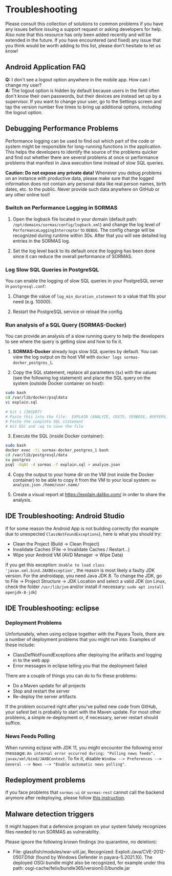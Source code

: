 # Troubleshooting

Please consult this collection of solutions to common problems if you have any issues before issuing a support request or asking developers for help. Also note that this resource has only been added recently and will be extended in the future. If you have encountered (and fixed) any issue that you think would be worth adding to this list, please don't hesitate to let us know!

## Android Application FAQ

**Q:** I don't see a logout option anywhere in the mobile app. How can I change my user?  
**A:** The logout option is hidden by default because users in the field often don't know their own passwords, but their devices are instead set up by a supervisor. If you want to change your user, go to the Settings screen and tap the version number five times to bring up additional options, including the logout option.

## Debugging Performance Problems

Performance logging can be used to find out which part of the code or system might be responsible for long-running functions in the application. This helps the developers to identify the source of the problems quicker and find out whether there are several problems at once or performance problems that manifest in Java execution time instead of slow SQL queries.

**Caution: Do not expose any private data!** Whenever you debug problems on an instance with productive data, please make sure that the logged information does not contain any personal data like real person names, birth dates, etc. to the public. Never provide such data anywhere on GitHub or any other online tool!

### Switch on Performance Logging in SORMAS

1. Open the logback file located in your domain (default path: `/opt/domains/sormas/config/logback.xml`) and change the log level of `PerformanceLoggingInterceptor` to `DEBUG`. The config change will be recognized during runtime within 30s. After that you will see detailed log entries in the SORMAS log.

2. Set the log level back to its default once the logging has been done since it can reduce the overall performance of SORMAS.

### Log Slow SQL Queries in PostgreSQL

You can enable the logging of slow SQL queries in your PostgreSQL server in `postgresql.conf`:

1. Change the value of `log_min_duration_statement` to a value that fits your need (e.g. 10000).

2. Restart the PostgreSQL service or reload the config.

### Run analysis of a SQL Query (SORMAS-Docker)

You can provide an analysis of a slow running query to help the developers to see where the query is getting slow and how to fix it.

1. **SORMAS-Docker** already logs slow SQL queries by default. You can view the log output on its host VM with `docker logs sormas-docker_postgres_1`.

2. Copy the SQL statement, replace all parameters (`$x`) with the values (see the following log statement) and place the SQL query on the system (outside Docker container on host):
```bash
sudo bash
cd /var/lib/docker/psqldata
vi explain.sql
 
# hit i (INSERT)
# Paste this into the file:  EXPLAIN (ANALYZE, COSTS, VERBOSE, BUFFERS, FORMAT JSON) 
# Paste the complete SQL statement
# Hit ESC and :wq to save the file
```

3. Execute the SQL (inside Docker container):
```bash
sudo bash
docker exec -ti sormas-docker_postgres_1 bash
cd /var/lib/postgresql/data
su postgres
psql -XqAt -d sormas -f explain.sql > analyze.json
```

4. Copy the output to your home dir on the VM (not inside the Docker container) to be able to copy it from the VM to your local system: `mv analyze.json /home/user.name/`

5. Create a visual report at <https://explain.dalibo.com/> in order to share the analysis.

## IDE Troubleshooting: Android Studio

If for some reason the Android App is not building correctly (for example due to unexpected `ClassNotFoundExceptions`), here is what you should try:
- Clean the Project (Build -> Clean Project)
- Invalidate Caches (File -> Invalidate Caches / Restart...)
- Wipe your Android VM (AVD Manager -> Wipe Data)

If you get this exception: `Unable to load class 'javax.xml.bind.JAXBException'`, the reason is most likely a faulty JDK version. For the androidapp, you need Java JDK 8. To change the JDK, go to File -> Project Structure -> JDK Location and select a valid JDK (on Linux, check the folder `/usr/lib/jvm` and/or install if necessary: `sudo apt install openjdk-8-jdk`)

## IDE Troubleshooting: eclipse

### Deployment Problems

Unfortunately, when using eclipse together with the Payara Tools, there are a number of deployment problems that you might run into. Examples of these include:

* ClassDefNotFoundExceptions after deploying the artifacts and logging in to the web app
* Error messages in eclipse telling you that the deployment failed

There are a couple of things you can do to fix these problems:

* Do a Maven update for all projects
* Stop and restart the server
* Re-deploy the server artifacts

If the problem occurred right after you've pulled new code from GitHub, your safest bet is probably to start with the Maven update. For most other problems, a simple re-deployment or, if necessary, server restart should suffice.

### News Feeds Polling

When running eclipse with JDK 11, you might encounter the following error message: `An internal error occurred during: "Polling news feeds".  javax/xml/bind/JAXBContext`. To fix it, disable `Window --> Preferences --> General --> News --> "Enable automatic news polling"`.

## Redeployment problems

If you face problems that `sormas-ui` or `sormas-rest` cannot call the backend anymore after redeploying, please follow [this instruction](DEVELOPMENT_ENVIRONMENT.md#avoid-redeployment-problems).

## Malware detection triggers
It might happen that a defensive program on your system falsely recognizes files needed to run SORMAS as vulnerability.

Please ignore the following known findings (no quarantine, no deletion):
* File: glassfish/modules/war-util.jar, Recognized: Exploit:Java/CVE-2012-0507.D!ldr (found by Windows Defender in payara-5.2021.10). The deployed OSGi bundle might also be recognized, for example under this path: osgi-cache/felix/bundle365/version0.0/bundle.jar
